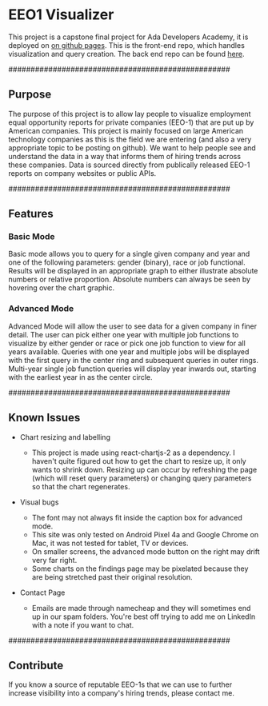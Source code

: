 # EEO1 Visualizer

This project is a capstone final project for Ada Developers Academy, it is deployed on [on github pages](https://deivisualizer.me). This is the front-end repo, which handles visualization and query creation. The back end repo can be found [here](https://github.com/theLP100/eeo1-report-backend).

##################################################

## Purpose

The purpose of this project is to allow lay people to visualize employment equal opportunity reports for private companies (EEO-1) that are put up by American companies. This project is mainly focused on large American technology companies as this is the field we are entering (and also a very appropriate topic to be posting on github). We want to help people see and understand the data in a way that informs them of hiring trends across these companies. Data is sourced directly from publically released EEO-1 reports on company websites or public APIs.

##################################################

## Features

### Basic Mode

Basic mode allows you to query for a single given company and year and one of the following parameters: gender (binary), race or job functional. Results will be displayed in an appropriate graph to either illustrate absolute numbers or relative proportion. Absolute numbers can always be seen by hovering over the chart graphic.

### Advanced Mode

Advanced Mode will allow the user to see data for a given company in finer detail. The user can pick either one year with multiple job functions to visualize by either gender or race or pick one job function to view for all years available. Queries with one year and multiple jobs will be displayed with the first query in the center ring and subsequent queries in outer rings. Multi-year single job function queries will display year inwards out, starting with the earliest year in as the center circle.

##################################################

## Known Issues

- Chart resizing and labelling
  - This project is made using react-chartjs-2 as a dependency. I haven't quite figured out how to get the chart to resize up, it only wants to shrink down. Resizing up can occur by refreshing the page (which will reset query parameters) or changing query parameters so that the chart regenerates.

- Visual bugs
  - The font may not always fit inside the caption box for advanced mode.
  - This site was only tested on Android Pixel 4a and Google Chrome on Mac, it was not tested for tablet, TV or devices.
  - On smaller screens, the advanced mode button on the right may drift very far right.
  - Some charts on the findings page may be pixelated because they are being stretched past their original resolution.

- Contact Page
  - Emails are made through namecheap and they will sometimes end up in our spam folders. You're best off trying to add me on LinkedIn with a note if you want to chat.

##################################################

## Contribute

If you know a source of reputable EEO-1s that we can use to further increase visibility into a company's hiring trends, please contact me.
